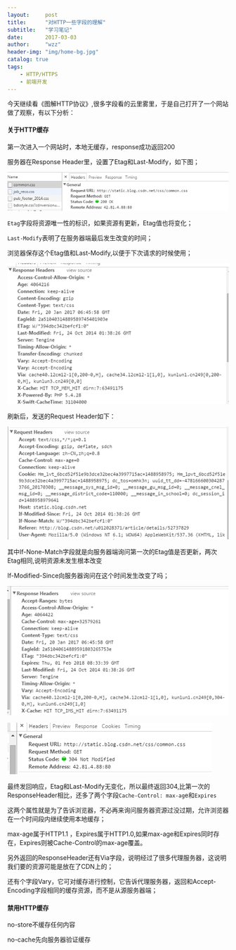 ```yaml
---
layout:     post
title:      "对HTTP一些字段的理解"
subtitle:   "学习笔记"
date:       2017-03-03
author:     "wzz"
header-img: "img/home-bg.jpg"
catalog: true
tags:
    - HTTP/HTTPS
    - 前端开发
---
```



今天继续看《图解HTTP协议》,很多字段看的云里雾里，于是自己打开了一个网站做了观察，有以下分析：

#### 关于HTTP缓存

第一次进入一个网站时，本地无缓存，response成功返回200

服务器在Response Header里，设置了Etag和Last-Modify，如下图；

![img](/img/20170303/0.png)

`Etag`字段将资源唯一性的标识，如果资源有更新，Etag值也将变化；

`Last-Modify`表明了在服务器端最后发生改变的时间；

浏览器保存这个Etag值和Last-Modify,以便于下次请求的时候使用；

![img](/img/20170303/1.png)

刷新后，发送的Request Header如下：

![img](/img/20170303/2.png)

其中If-None-Match字段就是向服务器端询问第一次的Etag值是否更新，两次Etag相同,说明资源未发生根本改变

If-Modified-Since向服务器询问在这个时间发生改变了吗；

![img](/img/20170303/3.png)

![img](/img/20170303/4.png)

最终发回响应，Etag和Last-Modify无变化，所以最终返回304,比第一次的ResponseHeader相比，还多了两个字段`Cache-Control: max-ag`e和`Expires`

这两个属性就是为了告诉浏览器，不必再来询问服务器资源过没过期，允许浏览器在一个时间段内继续使用本地缓存；

max-age属于HTTP1.1 ，Expires属于HTTP1.0,如果max-age和Expires同时存在，Expires则被Cache-Control的max-age覆盖。

另外返回的ResponseHeader还有Via字段，说明经过了很多代理服务器，这说明我们要的资源可能是放在了CDN上的；

还有个字段Vary，它可对缓存进行控制，它告诉代理服务器，返回和Accept-Encoding字段相同的缓存资源，而不是从源服务器端；

#### 禁用HTTP缓存

no-store不缓存任何内容

no-cache先向服务器验证缓存
